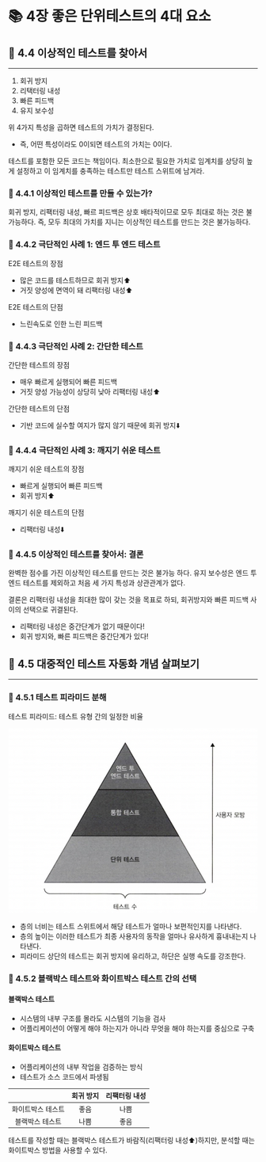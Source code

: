 # 📚 4장 좋은 단위테스트의 4대 요소

## 📖 4.4 이상적인 테스트를 찾아서

___

1. 회귀 방지
2. 리택터링 내성
3. 빠른 피드백
4. 유지 보수성

위 4가지 특성을 곱하면 테스트의 가치가 결정된다.

- 즉, 어떤 특성이라도 0이되면 테스트의 가치는 0이다.

테스트를 포함한 모든 코드는 책임이다. 최소한으로 필요한 가치로 임계치를 상당히 높게 설정하고 이 임계치를 충족하는 테스트만 테스트 스위트에 남겨라.

### 🔖 4.4.1 이상적인 테스트를 만들 수 있는가?

회귀 방지, 리팩터링 내성, 빠르 피드백은 상호 배타적이므로 모두 최대로 하는 것은 불가능하다.
즉, 모두 최대의 가치를 지니는 이상적인 테스트를 만드는 것은 불가능하다.

### 🔖 4.4.2 극단적인 사례 1: 엔드 투 엔드 테스트

E2E 테스트의 장점

- 많은 코드를 테스트하므로 회귀 방지⬆️
- 거짓 양성에 면역이 돼 리팩터링 내성⬆️

E2E 테스트의 단점

- 느린속도로 인한 느린 피드백

### 🔖 4.4.3 극단적인 사례 2: 간단한 테스트

간단한 테스트의 장점

- 매우 빠르게 실행되어 빠른 피드백
- 거짓 양성 가능성이 상당히 낮아 리팩터링 내성⬆️

간단한 테스트의 단점

- 기반 코드에 실수할 여지가 많지 않기 때문에 회귀 방지⬇️

### 🔖 4.4.4 극단적인 사례 3: 깨지기 쉬운 테스트

깨지기 쉬운 테스트의 장점

- 빠르게 실행되어 빠른 피드백
- 회귀 방지⬆️

깨지기 쉬운 테스트의 단점

- 리팩터링 내성⬇️

### 🔖 4.4.5 이상적인 테스트를 찾아서: 결론

완벽한 점수를 가진 이상적인 테스트를 만드는 것은 불가능 하다.
유지 보수성은 엔드 투 엔드 테스트를 제외하고 처음 세 가지 특성과 상관관계가 없다.

결론은 리팩터링 내성을 최대한 많이 갖는 것을 목표로 하되, 회귀방지와 빠른 피드백 사이의 선택으로 귀결된다.

- 리팩터링 내성은 중간단계가 없기 때문이다!
- 회귀 방지와, 빠른 피드백은 중간단계가 있다!

## 📖 4.5 대중적인 테스트 자동화 개념 살펴보기

___

### 🔖 4.5.1 테스트 피라미드 분해

테스트 피라미드: 테스트 유형 간의 일정한 비율

![4.11](./img/4.11.png)

- 층의 너비는 테스트 스위트에서 해당 테스트가 얼마나 보편적인지를 나타낸다.
- 층의 높이는 이러한 테스트가 최종 사용자의 동작을 얼마나 유사하게 흉내내는지 나타낸다.
- 피라미드 상단의 테스트는 회귀 방지에 유리하고, 하단은 실행 속도를 강조한다.

### 🔖 4.5.2 블랙박스 테스트와 화이트박스 테스트 간의 선택

#### 블랙박스 테스트

- 시스템의 내부 구조를 몰라도 시스템의 기능을 검사
- 어플리케이션이 어떻게 해야 하는지가 아니라 무엇을 해야 하는지를 중심으로 구축

#### 화이트박스 테스트

- 어플리케이션의 내부 작업을 검증하는 방식
- 테스트가 소스 코드에서 파생됨

||회귀 방지|리팩터링 내성
|:---:|:---:|:---:
|화이트박스 테스트|좋음|나쁨
|블랙박스 테스트|나쁨|좋음

테스트를 작성할 때는 블랙박스 테스트가 바람직(리팩터링 내성⬆️)하지만, 분석할 때는 화이트박스 방법을 사용할 수 있다.